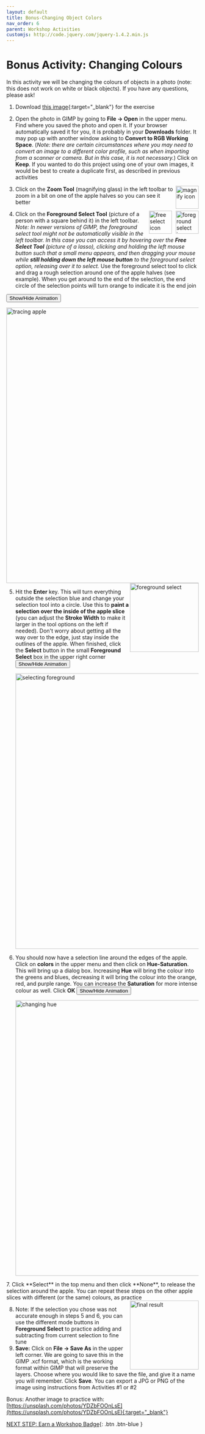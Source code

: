 ```yaml
---
layout: default
title: Bonus-Changing Object Colors
nav_order: 6
parent: Workshop Activities
customjs: http://code.jquery.com/jquery-1.4.2.min.js
---
```


# Bonus Activity: Changing Colours

In this activity we will be changing the colours of objects in a photo (note: this does not work on white or black objects). If you have any questions, please ask!

1.  Download [this image](https://unsplash.com/photos/qSXBBSFfxaM){:target="_blank"} for the exercise
2.  Open the photo in GIMP by going to **File -> Open** in the upper menu. Find where you saved the photo and open it. If your browser automatically saved it for you, it is probably in your **Downloads** folder. It may pop up with another window asking to **Convert to RGB Working Space**. (_Note: there are certain circumstances where you may need to convert an image to a different color profile, such as when importing from a scanner or camera. But in this case, it is not necessary._) Click on **Keep**. If you wanted to do this project using one of your own images, it would be best to create a duplicate first, as described in previous activities

    <img src="images\bonus-act\2-magnify.png" alt="magnify icon" style="float:right;width:60px;">

3.  Click on the **Zoom Tool** (magnifying glass) in the left toolbar to zoom in a bit on one of the apple halves so you can see it better
    
    <img src="images\bonus-act\2-another.png" alt="foreground select icon" style="float:right;width:60px;margin-left:10px;">
    
    <img src="images\bonus-act\2-freeselect.PNG" alt="free select icon" style="float:right;width:60px;margin-left:10px;">

4.  Click on the **Foreground Select Tool** (picture of a person with a square behind it) in the left toolbar. _Note: In newer versions of GIMP, the foreground select tool might not be automatically visible in the left toolbar. In this case you can access it by hovering over the **Free Select Tool** (picture of a lasso), clicking and holding the left mouse button such that a small menu appears, and then dragging your mouse while **still holding down the left mouse button** to the foreground select option, releasing over it to select._ Use the foreground select tool to click and drag a rough selection around one of the apple halves (see example). When you get around to the end of the selection, the end circle of the selection points will turn orange to indicate it is the end join

   <button onclick="toggle('gif1')">Show/Hide Animation</button>
    <div id="gif1"> 
    <img src="images\bonus-act\gimp-bonus-1.gif" alt="tracing apple" style="width:720px;">
    </div>
    <img src="images\bonus-act\5-foregroundselect-new.png" alt="foreground select" style="float:right;width:180px;margin-bottom:10px">

5.  Hit the **Enter** key. This will turn everything outside the selection blue and change your selection tool into a circle. Use this to **paint a selection over the inside of the apple slice** (you can adjust the **Stroke Width** to make it larger in the tool options on the left if needed). Don't worry about getting all the way over to the edge, just stay inside the outlines of the apple. When finished, click the **Select** button in the small **Foreground Select** box in the upper right corner
<button onclick="toggle('gif2')">Show/Hide Animation</button>
    <div id="gif2">
    <img src="images\bonus-act\gimp-bonus-2.gif" alt="selecting foreground" style="width:720px;">

6.  You should now have a selection line around the edges of the apple. Click on **colors** in the upper menu and then click on **Hue-Saturation**. This will bring up a dialog box. Increasing **Hue** will bring the colour into the greens and blues, decreasing it will bring the colour into the orange, red, and purple range. You can increase the **Saturation** for more intense colour as well. Click **OK**
<button onclick="toggle('gif3')">Show/Hide Animation</button>
    <div id="gif3">
    <img src="images\bonus-act\gimp-bonus-3.gif" alt="changing hue" style="width:720px;">
</div>
7.  Click **Select** in the top menu and then click **None**, to release the selection around the apple. You can repeat these steps on the other apple slices with different (or the same) colours, as practice
    
<img src="images\bonus-act\8-blueapple-new.png" alt="final result" style="float:right;width:180px;">

8.  Note: If the selection you chose was not accurate enough in steps 5 and 6, you can use the different mode buttons in **Foreground Select** to practice adding and subtracting from current selection to fine tune
9.  **Save:** Click on **File -> Save As** in the upper left corner. We are going to save this in the GIMP .xcf format, which is the working format within GIMP that will preserve the layers. Choose where you would like to save the file, and give it a name you will remember. Click **Save**. You can export a JPG or PNG of the image using instructions from Activities #1 or #2

Bonus: Another image to practice with: [https://unsplash.com/photos/YDZbFOOnLsE](https://unsplash.com/photos/YDZbFOOnLsE){:target="_blank"}


<script>  

    function toggle(input) {
        var x = document.getElementById(input);
        if (x.style.display === "none") {
            x.style.display = "block";
        } else {
            x.style.display = "none";
        }
    }
</script>
[NEXT STEP: Earn a Workshop Badge](informal-credentials.html){: .btn .btn-blue }
